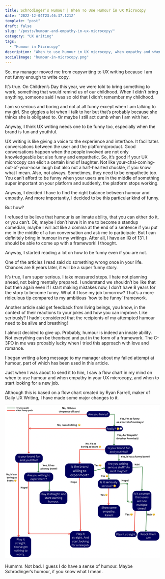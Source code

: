 ```yaml
---
title: Schrodinger’s Humour | When To Use Humour in UX Microcopy
date: "2022-12-04T23:46:37.121Z"
template: "post"
draft: false
slug: "/posts/humour-and-empathy-in-ux-microcopy/"
category: "UX Writing"
tags:
  - "Humour in Microcopy"
description: "When to use humour in UX microcopy, when empathy and when to start looking for a job."
socialImage: "humour-in-microcopy.png"
---
```



So, my manager moved me from copywriting to UX writing because I am not funny enough to write copy.

It’s true. On Children’s Day this year, we were told to bring something to work, something that would remind us of our childhood. When I didn’t bring anything, someone said I was so old that I didn’t remember my childhood.

I am so serious and boring and not at all funny except when I am talking to my girl. She giggles a lot when I talk to her but that’s probably because she thinks she is obligated to. Or maybe I still act dumb when I am with her.

Anyway, I think UX writing needs one to be funny too, especially when the brand is fun and youthful.

UX writing is like giving a voice to the experience and interface. It facilitates conversations between the user and the platform/product. Good conversations happen when the people involved are not only knowledgeable but also funny and empathetic. So, it’s good if your UX microcopy can elicit a certain kind of laughter. Not like your-chai-coming-out-of-your-nose laugh but also not a half-hearted chuckle, if you know what I mean. Also, not always. Sometimes, they need to be empathetic too. You can’t afford to be funny when your users are in the middle of something super important on your platform and suddenly, the platform stops working.

Anyway, I decided I have to find the right balance between humour and empathy. And more importantly, I decided to be this particular kind of funny.

But how?

I refused to believe that humour is an innate ability, that you can either do it, or you can’t. Ok, maybe I don’t have it in me to become a standup comedian, maybe I will act like a comma at the end of a sentence if you put me in the middle of a fun conversation and ask me to participate. But I can definitely bring in humour in my writings. After all, I have an IQ of 131. I should be able to come up with a framework! I thought.

Anyway, I started reading a lot on how to be funny even if you are not.

One of the articles I read said do something wrong once in your life. Chances are 8 years later, it will be a super funny story.

It’s true, I am super serious. I take measured steps. I hate not planning ahead, not being mentally prepared. I understand we shouldn’t be like that but then again even if I start making mistakes now, I don’t have 8 years for the story to become funny. What if I lose my job tomorrow? That’s a more ridiculous tip compared to my ambitious ‘how to be funny’ framework.

Another article said get feedback from living beings, you know, in the context of their reactions to your jokes and how you can improve. Like seriously? I hadn’t considered that the recipients of my attempted humour need to be alive and breathing!

I almost decided to give up. Probably, humour is indeed an innate ability. Not everything can be theorised and put in the form of a framework. The C-3PO in me was probably lucky when I tried this approach with love and romance.

I began writing a long message to my manager about my failed attempt at humour, part of which has been used in this article.

Just when I was about to send it to him, I saw a flow chart in my mind on when to use humour and when empathy in your UX microcopy, and when to start looking for a new job.

Although this is based on a flow chart created by Ryan Farrell, maker of Daily UX Writing, I have made some major changes to it.

![Humour in Microcopy](humour-in-microcopy.png)

Hummm. Not bad. I guess I do have a sense of humour. Maybe Schrodinger’s humour, if you know what I mean.

